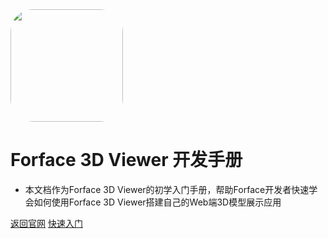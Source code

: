 <img width="180px" style="border-radius: 20%" bor src="https://www.fa-part.com/img/Forface-Logo.png">

# Forface 3D Viewer 开发手册

- 本文档作为Forface 3D Viewer的初学入门手册，帮助Forface开发者快速学会如何使用Forface 3D Viewer搭建自己的Web端3D模型展示应用

<!-- [![stars](https://badgen.net/github/stars/Q-Angelo/Nodejs-Roadmap?icon=github&color=4ab8a1)](https://github.com/fa-part/doc-Forface3dViewer) [![forks](https://badgen.net/github/forks/Q-Angelo/Nodejs-Roadmap?icon=github&color=4ab8a1)](https://github.com/fa-part/doc-Forface3dViewer) -->

[返回官网](<https://wwww.fa-part.com>)
[快速入门](./essentials/introduction)
